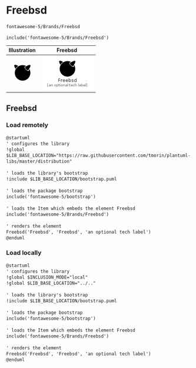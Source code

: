 # Freebsd


```text
fontawesome-5/Brands/Freebsd
```

```text
include('fontawesome-5/Brands/Freebsd')
```



| Illustration | Freebsd |
| :---: | :---: |
| ![illustration for Illustration](../../fontawesome-5/Brands/Freebsd.png) | ![illustration for Freebsd](../../fontawesome-5/Brands/Freebsd.Local.png) |




## Freebsd

### Load remotely
```plantuml
@startuml
' configures the library
!global $LIB_BASE_LOCATION="https://raw.githubusercontent.com/tmorin/plantuml-libs/master/distribution"

' loads the library's bootstrap
!include $LIB_BASE_LOCATION/bootstrap.puml

' loads the package bootstrap
include('fontawesome-5/bootstrap')

' loads the Item which embeds the element Freebsd
include('fontawesome-5/Brands/Freebsd')

' renders the element
Freebsd('Freebsd', 'Freebsd', 'an optional tech label')
@enduml
```

### Load locally
```plantuml
@startuml
' configures the library
!global $INCLUSION_MODE="local"
!global $LIB_BASE_LOCATION="../.."

' loads the library's bootstrap
!include $LIB_BASE_LOCATION/bootstrap.puml

' loads the package bootstrap
include('fontawesome-5/bootstrap')

' loads the Item which embeds the element Freebsd
include('fontawesome-5/Brands/Freebsd')

' renders the element
Freebsd('Freebsd', 'Freebsd', 'an optional tech label')
@enduml
```

